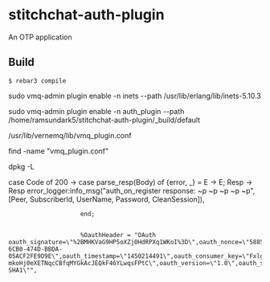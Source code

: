 stitchchat-auth-plugin
=====

An OTP application

Build
-----

    $ rebar3 compile

sudo vmq-admin plugin enable -n inets --path /usr/lib/erlang/lib/inets-5.10.3

sudo vmq-admin plugin enable -n auth_plugin --path /home/ramsundark5/stitchchat-auth-plugin/_build/default


/usr/lib/vernemq/lib/vmq_plugin.conf

find -name "vmq_plugin.conf"

dpkg -L <packagename>

case Code of
                200 -> case parse_resp(Body) of
                            {error, _} = E -> E;
                            Resp  -> Resp
                            error_logger:info_msg("auth_on_register response: ~p ~p ~p ~p ~p", [Peer, SubscriberId, UserName, Password, CleanSession]),
                            
                        end;


                        %OauthHeader = "OAuth oauth_signature=\"%2BMHKVaG9HP5oXZj0HdRPXq1WKoI%3D\",oauth_nonce=\"58853455-6CB0-474D-BBDA-05ACF2FE9D9E\",oauth_timestamp=\"1450214491\",oauth_consumer_key=\"FxlgiFpaGcDu0UHsEgLhvjvXB\",oauth_token=\"3739876098-mkoHj0eXETNqcCBfqMYGkAcJEQkF46YLwqsFPtC\",oauth_version=\"1.0\",oauth_signature_method=\"HMAC-SHA1\"",
    